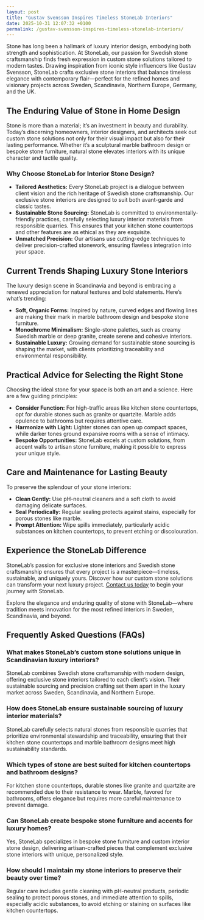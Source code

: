 ```yaml
---
layout: post
title: "Gustav Svensson Inspires Timeless StoneLab Interiors"
date: 2025-10-31 12:07:32 +0100
permalink: /gustav-svensson-inspires-timeless-stonelab-interiors/
---
```

Stone has long been a hallmark of luxury interior design, embodying both strength and sophistication. At StoneLab, our passion for Swedish stone craftsmanship finds fresh expression in custom stone solutions tailored to modern tastes. Drawing inspiration from iconic style influencers like Gustav Svensson, StoneLab crafts exclusive stone interiors that balance timeless elegance with contemporary flair—perfect for the refined homes and visionary projects across Sweden, Scandinavia, Northern Europe, Germany, and the UK.

## The Enduring Value of Stone in Home Design

Stone is more than a material; it’s an investment in beauty and durability. Today’s discerning homeowners, interior designers, and architects seek out custom stone solutions not only for their visual impact but also for their lasting performance. Whether it’s a sculptural marble bathroom design or bespoke stone furniture, natural stone elevates interiors with its unique character and tactile quality.

### Why Choose StoneLab for Interior Stone Design?

- **Tailored Aesthetics:** Every StoneLab project is a dialogue between client vision and the rich heritage of Swedish stone craftsmanship. Our exclusive stone interiors are designed to suit both avant-garde and classic tastes.
- **Sustainable Stone Sourcing:** StoneLab is committed to environmentally-friendly practices, carefully selecting luxury interior materials from responsible quarries. This ensures that your kitchen stone countertops and other features are as ethical as they are exquisite.
- **Unmatched Precision:** Our artisans use cutting-edge techniques to deliver precision-crafted stonework, ensuring flawless integration into your space.

## Current Trends Shaping Luxury Stone Interiors

The luxury design scene in Scandinavia and beyond is embracing a renewed appreciation for natural textures and bold statements. Here’s what’s trending:

- **Soft, Organic Forms:** Inspired by nature, curved edges and flowing lines are making their mark in marble bathroom design and bespoke stone furniture.
- **Monochrome Minimalism:** Single-stone palettes, such as creamy Swedish marble or deep granite, create serene and cohesive interiors.
- **Sustainable Luxury:** Growing demand for sustainable stone sourcing is shaping the market, with clients prioritizing traceability and environmental responsibility.

## Practical Advice for Selecting the Right Stone

Choosing the ideal stone for your space is both an art and a science. Here are a few guiding principles:

- **Consider Function:** For high-traffic areas like kitchen stone countertops, opt for durable stones such as granite or quartzite. Marble adds opulence to bathrooms but requires attentive care.
- **Harmonize with Light:** Lighter stones can open up compact spaces, while darker tones ground expansive rooms with a sense of intimacy.
- **Bespoke Opportunities:** StoneLab excels at custom solutions, from accent walls to artisan stone furniture, making it possible to express your unique style.

## Care and Maintenance for Lasting Beauty

To preserve the splendour of your stone interiors:

- **Clean Gently:** Use pH-neutral cleaners and a soft cloth to avoid damaging delicate surfaces.
- **Seal Periodically:** Regular sealing protects against stains, especially for porous stones like marble.
- **Prompt Attention:** Wipe spills immediately, particularly acidic substances on kitchen countertops, to prevent etching or discolouration.

## Experience the StoneLab Difference

StoneLab’s passion for exclusive stone interiors and Swedish stone craftsmanship ensures that every project is a masterpiece—timeless, sustainable, and uniquely yours. Discover how our custom stone solutions can transform your next luxury project. [Contact us today](https://stonelab.se/) to begin your journey with StoneLab.

Explore the elegance and enduring quality of stone with StoneLab—where tradition meets innovation for the most refined interiors in Sweden, Scandinavia, and beyond.

## Frequently Asked Questions (FAQs)

### What makes StoneLab’s custom stone solutions unique in Scandinavian luxury interiors?
StoneLab combines Swedish stone craftsmanship with modern design, offering exclusive stone interiors tailored to each client’s vision. Their sustainable sourcing and precision crafting set them apart in the luxury market across Sweden, Scandinavia, and Northern Europe.

### How does StoneLab ensure sustainable sourcing of luxury interior materials?
StoneLab carefully selects natural stones from responsible quarries that prioritize environmental stewardship and traceability, ensuring that their kitchen stone countertops and marble bathroom designs meet high sustainability standards.

### Which types of stone are best suited for kitchen countertops and bathroom designs?
For kitchen stone countertops, durable stones like granite and quartzite are recommended due to their resistance to wear. Marble, favored for bathrooms, offers elegance but requires more careful maintenance to prevent damage.

### Can StoneLab create bespoke stone furniture and accents for luxury homes?
Yes, StoneLab specializes in bespoke stone furniture and custom interior stone design, delivering artisan-crafted pieces that complement exclusive stone interiors with unique, personalized style.

### How should I maintain my stone interiors to preserve their beauty over time?
Regular care includes gentle cleaning with pH-neutral products, periodic sealing to protect porous stones, and immediate attention to spills, especially acidic substances, to avoid etching or staining on surfaces like kitchen countertops.

<script type="application/ld+json">
{
  "@context": "https://schema.org",
  "@type": "BlogPosting",
  "headline": "Gustav Svensson Inspires Timeless StoneLab Interiors",
  "description": "Discover how StoneLab combines Swedish stone craftsmanship with custom stone solutions to create exclusive stone interiors inspired by Gustav Svensson, tailored for luxury homes across Sweden, Scandinavia, and Northern Europe.",
  "author": {
    "@type": "Person",
    "name": "StoneLab"
  },
  "datePublished": "2024-06-01",
  "mainEntityOfPage": {
    "@type": "WebPage",
    "@id": "https://stonelab.se/blog/gustav-svensson-inspires-timeless-stonelab-interiors"
  },
  "publisher": {
    "@type": "Organization",
    "name": "StoneLab",
    "url": "https://stonelab.se",
    "logo": {
      "@type": "ImageObject",
      "url": "https://stonelab.se/logo.png"
    }
  },
  "keywords": "StoneLab, custom stone solutions, interior stone design, exclusive stone interiors, Swedish stone craftsmanship, luxury interior materials, kitchen stone countertops, marble bathroom design, bespoke stone furniture, sustainable stone sourcing, Sweden, Scandinavia, Northern Europe, Germany, UK"
}
</script>

<script type="application/ld+json">
{
  "@context": "https://schema.org",
  "@type": "FAQPage",
  "mainEntity": [
    {
      "@type": "Question",
      "name": "What makes StoneLab’s custom stone solutions unique in Scandinavian luxury interiors?",
      "acceptedAnswer": {
        "@type": "Answer",
        "text": "StoneLab combines Swedish stone craftsmanship with modern design, offering exclusive stone interiors tailored to each client’s vision. Their sustainable sourcing and precision crafting set them apart in the luxury market across Sweden, Scandinavia, and Northern Europe."
      }
    },
    {
      "@type": "Question",
      "name": "How does StoneLab ensure sustainable sourcing of luxury interior materials?",
      "acceptedAnswer": {
        "@type": "Answer",
        "text": "StoneLab carefully selects natural stones from responsible quarries that prioritize environmental stewardship and traceability, ensuring that their kitchen stone countertops and marble bathroom designs meet high sustainability standards."
      }
    },
    {
      "@type": "Question",
      "name": "Which types of stone are best suited for kitchen countertops and bathroom designs?",
      "acceptedAnswer": {
        "@type": "Answer",
        "text": "For kitchen stone countertops, durable stones like granite and quartzite are recommended due to their resistance to wear. Marble, favored for bathrooms, offers elegance but requires more careful maintenance to prevent damage."
      }
    },
    {
      "@type": "Question",
      "name": "Can StoneLab create bespoke stone furniture and accents for luxury homes?",
      "acceptedAnswer": {
        "@type": "Answer",
        "text": "Yes, StoneLab specializes in bespoke stone furniture and custom interior stone design, delivering artisan-crafted pieces that complement exclusive stone interiors with unique, personalized style."
      }
    },
    {
      "@type": "Question",
      "name": "How should I maintain my stone interiors to preserve their beauty over time?",
      "acceptedAnswer": {
        "@type": "Answer",
        "text": "Regular care includes gentle cleaning with pH-neutral products, periodic sealing to protect porous stones, and immediate attention to spills, especially acidic substances, to avoid etching or staining on surfaces like kitchen countertops."
      }
    }
  ]
}
</script>